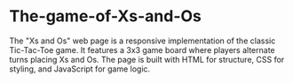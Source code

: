 # The-game-of-Xs-and-Os
The "Xs and Os" web page is a responsive implementation of the classic Tic-Tac-Toe game. It features a 3x3 game board where players alternate turns placing Xs and Os. The page is built with HTML for structure, CSS for styling, and JavaScript for game logic.
